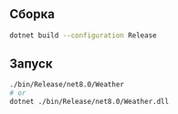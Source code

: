 #

## Сборка

```sh
dotnet build --configuration Release
```

## Запуск

```sh
./bin/Release/net8.0/Weather
# or
dotnet ./bin/Release/net8.0/Weather.dll
```
